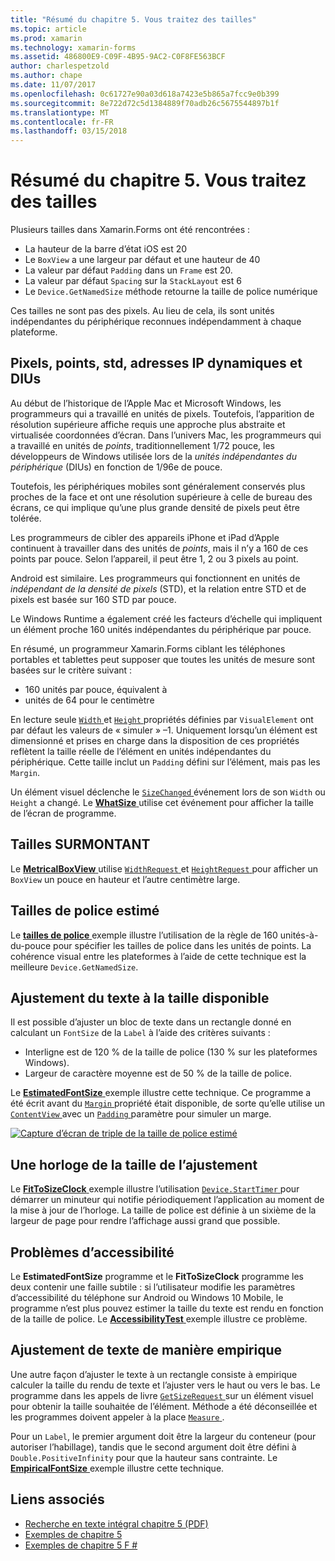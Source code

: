 ```yaml
---
title: "Résumé du chapitre 5. Vous traitez des tailles"
ms.topic: article
ms.prod: xamarin
ms.technology: xamarin-forms
ms.assetid: 486800E9-C09F-4B95-9AC2-C0F8FE563BCF
author: charlespetzold
ms.author: chape
ms.date: 11/07/2017
ms.openlocfilehash: 0c61727e90a03d618a7423e5b865a7fcc9e0b399
ms.sourcegitcommit: 8e722d72c5d1384889f70adb26c5675544897b1f
ms.translationtype: MT
ms.contentlocale: fr-FR
ms.lasthandoff: 03/15/2018
---
```

# <a name="summary-of-chapter-5-dealing-with-sizes"></a>Résumé du chapitre 5. Vous traitez des tailles

Plusieurs tailles dans Xamarin.Forms ont été rencontrées :

- La hauteur de la barre d’état iOS est 20
- Le `BoxView` a une largeur par défaut et une hauteur de 40
- La valeur par défaut `Padding` dans un `Frame` est 20.
- La valeur par défaut `Spacing` sur la `StackLayout` est 6
- Le `Device.GetNamedSize` méthode retourne la taille de police numérique

Ces tailles ne sont pas des pixels. Au lieu de cela, ils sont unités indépendantes du périphérique reconnues indépendamment à chaque plateforme.

## <a name="pixels-points-dps-dips-and-dius"></a>Pixels, points, std, adresses IP dynamiques et DIUs

Au début de l’historique de l’Apple Mac et Microsoft Windows, les programmeurs qui a travaillé en unités de pixels. Toutefois, l’apparition de résolution supérieure affiche requis une approche plus abstraite et virtualisée coordonnées d’écran. Dans l’univers Mac, les programmeurs qui a travaillé en unités de *points*, traditionnellement 1/72 pouce, les développeurs de Windows utilisée lors de la *unités indépendantes du périphérique* (DIUs) en fonction de 1/96e de pouce.

Toutefois, les périphériques mobiles sont généralement conservés plus proches de la face et ont une résolution supérieure à celle de bureau des écrans, ce qui implique qu’une plus grande densité de pixels peut être tolérée.

Les programmeurs de cibler des appareils iPhone et iPad d’Apple continuent à travailler dans des unités de *points*, mais il n’y a 160 de ces points par pouce. Selon l’appareil, il peut être 1, 2 ou 3 pixels au point.

Android est similaire. Les programmeurs qui fonctionnent en unités de *indépendant de la densité de pixels* (STD), et la relation entre STD et de pixels est basée sur 160 STD par pouce.

Le Windows Runtime a également créé les facteurs d’échelle qui impliquent un élément proche 160 unités indépendantes du périphérique par pouce.

En résumé, un programmeur Xamarin.Forms ciblant les téléphones portables et tablettes peut supposer que toutes les unités de mesure sont basées sur le critère suivant :

- 160 unités par pouce, équivalent à
- unités de 64 pour le centimètre

En lecture seule [ `Width` ](https://developer.xamarin.com/api/property/Xamarin.Forms.VisualElement.Width/) et [ `Height` ](https://developer.xamarin.com/api/property/Xamarin.Forms.VisualElement.Height/) propriétés définies par `VisualElement` ont par défaut les valeurs de « simuler » &ndash;1. Uniquement lorsqu’un élément est dimensionné et prises en charge dans la disposition de ces propriétés reflètent la taille réelle de l’élément en unités indépendantes du périphérique. Cette taille inclut un `Padding` défini sur l’élément, mais pas les `Margin`.

Un élément visuel déclenche le [ `SizeChanged` ](https://developer.xamarin.com/api/event/Xamarin.Forms.VisualElement.SizeChanged/) événement lors de son `Width` ou `Height` a changé. Le [ **WhatSize** ](https://github.com/xamarin/xamarin-forms-book-samples/tree/master/Chapter05/WhatSize) utilise cet événement pour afficher la taille de l’écran de programme.

## <a name="metrical-sizes"></a>Tailles SURMONTANT

Le [ **MetricalBoxView** ](https://github.com/xamarin/xamarin-forms-book-samples/tree/master/Chapter05/MetricalBoxView) utilise [ `WidthRequest` ](https://developer.xamarin.com/api/property/Xamarin.Forms.VisualElement.WidthRequest/) et [ `HeightRequest` ](https://developer.xamarin.com/api/property/Xamarin.Forms.VisualElement.HeightRequest/) pour afficher un `BoxView` un pouce en hauteur et l’autre centimètre large.

## <a name="estimated-font-sizes"></a>Tailles de police estimé

Le [ **tailles de police** ](https://github.com/xamarin/xamarin-forms-book-samples/tree/master/Chapter05/FontSizes) exemple illustre l’utilisation de la règle de 160 unités-à-du-pouce pour spécifier les tailles de police dans les unités de points. La cohérence visual entre les plateformes à l’aide de cette technique est la meilleure `Device.GetNamedSize`.

## <a name="fitting-text-to-available-size"></a>Ajustement du texte à la taille disponible

Il est possible d’ajuster un bloc de texte dans un rectangle donné en calculant un `FontSize` de la `Label` à l’aide des critères suivants :

- Interligne est de 120 % de la taille de police (130 % sur les plateformes Windows).
- Largeur de caractère moyenne est de 50 % de la taille de police.

Le [ **EstimatedFontSize** ](https://github.com/xamarin/xamarin-forms-book-samples/tree/master/Chapter05/EstimatedFontSize) exemple illustre cette technique. Ce programme a été écrit avant du [ `Margin` ](https://developer.xamarin.com/api/property/Xamarin.Forms.View.Margin/) propriété était disponible, de sorte qu’elle utilise un [ `ContentView` ](https://developer.xamarin.com/api/type/Xamarin.Forms.ContentView/) avec un [ `Padding` ](https://developer.xamarin.com/api/property/Xamarin.Forms.Layout.Padding/) paramètre pour simuler un marge.

[![Capture d’écran de triple de la taille de police estimé](images/ch05fg07-small.png "texte ajuster à la taille disponible")](images/ch05fg07-large.png#lightbox "texte ajuster à la taille disponible")

## <a name="a-fit-to-size-clock"></a>Une horloge de la taille de l’ajustement

Le [ **FitToSizeClock** ](https://github.com/xamarin/xamarin-forms-book-samples/tree/master/Chapter05/FitToSizeClock) exemple illustre l’utilisation [ `Device.StartTimer` ](https://developer.xamarin.com/api/member/Xamarin.Forms.Device.StartTimer/p/System.TimeSpan/System.Func%7BSystem.Boolean%7D/) pour démarrer un minuteur qui notifie périodiquement l’application au moment de la mise à jour de l’horloge. La taille de police est définie à un sixième de la largeur de page pour rendre l’affichage aussi grand que possible.

## <a name="accessibility-issues"></a>Problèmes d’accessibilité

Le **EstimatedFontSize** programme et le **FitToSizeClock** programme les deux contenir une faille subtile : si l’utilisateur modifie les paramètres d’accessibilité du téléphone sur Android ou Windows 10 Mobile, le programme n’est plus pouvez estimer la taille du texte est rendu en fonction de la taille de police. Le [ **AccessibilityTest** ](https://github.com/xamarin/xamarin-forms-book-samples/tree/master/Chapter05/AccessibilityTest) exemple illustre ce problème.

## <a name="empirically-fitting-text"></a>Ajustement de texte de manière empirique

Une autre façon d’ajuster le texte à un rectangle consiste à empirique calculer la taille du rendu de texte et l’ajuster vers le haut ou vers le bas. Le programme dans les appels de livre [ `GetSizeRequest` ](https://developer.xamarin.com/api/member/Xamarin.Forms.VisualElement.GetSizeRequest/p/System.Double/System.Double/) sur un élément visuel pour obtenir la taille souhaitée de l’élément. Méthode a été déconseillée et les programmes doivent appeler à la place [ `Measure` ](https://developer.xamarin.com/api/member/Xamarin.Forms.VisualElement.Measure/p/System.Double/System.Double/Xamarin.Forms.MeasureFlags/).

Pour un `Label`, le premier argument doit être la largeur du conteneur (pour autoriser l’habillage), tandis que le second argument doit être défini à `Double.PositiveInfinity` pour que la hauteur sans contrainte. Le [ **EmpiricalFontSize** ](https://github.com/xamarin/xamarin-forms-book-samples/tree/master/Chapter05/EmpiricalFontSize) exemple illustre cette technique.



## <a name="related-links"></a>Liens associés

- [Recherche en texte intégral chapitre 5 (PDF)](https://download.xamarin.com/developer/xamarin-forms-book/XamarinFormsBook-Ch05-Apr2016.pdf)
- [Exemples de chapitre 5](https://github.com/xamarin/xamarin-forms-book-samples/tree/master/Chapter05)
- [Exemples de chapitre 5 F #](https://github.com/xamarin/xamarin-forms-book-samples/tree/master/Chapter05/FS)
